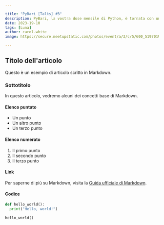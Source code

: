 ```yaml
---

title: "PyBari [Talks] #3"
description: PyBari, la vostra dose mensile di Python, è tornata con una novità che vi farà brillare gli occhi più di un bug fixato. Un evento in collaborazione con PugliaDevs, la community degli sviluppatori pugliesi!
date: 2023-19-10
tags: [Luna]
author: carol-white
image: https://secure.meetupstatic.com/photos/event/a/3/c/5/600_519701925.webp?w=384

---
```

## Titolo dell'articolo

Questo è un esempio di articolo scritto in Markdown.

### Sottotitolo

In questo articolo, vedremo alcuni dei concetti base di Markdown.

#### Elenco puntato

* Un punto
* Un altro punto
* Un terzo punto

#### Elenco numerato

1. Il primo punto
2. Il secondo punto
3. Il terzo punto

#### Link

Per saperne di più su Markdown, visita la [Guida ufficiale di Markdown](https://daringfireball.com/projects/markdown/).



#### Codice

```python
def hello_world():
  print("Hello, world!")

hello_world()


